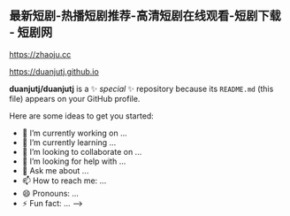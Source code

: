## 最新短剧-热播短剧推荐-高清短剧在线观看-短剧下载 - 短剧网


<https://zhaoju.cc>


<https://duanjutj.github.io>



**duanjutj/duanjutj** is a ✨ _special_ ✨ repository because its `README.md` (this file) appears on your GitHub profile.

Here are some ideas to get you started:

- 🔭 I’m currently working on ...
- 🌱 I’m currently learning ...
- 👯 I’m looking to collaborate on ...
- 🤔 I’m looking for help with ...
- 💬 Ask me about ...
- 📫 How to reach me: ...
- 😄 Pronouns: ...
- ⚡ Fun fact: ...
-->
